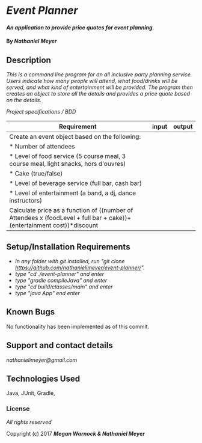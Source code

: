 # _Event Planner_

#### _An application to provide price quotes for event planning._

#### By _**Nathaniel Meyer**_

## Description

_This is a command line program for an all inclusive party planning service. Users indicate how many people will attend, what food/drinks will be served, and what kind of entertainment will be provided. The program then creates an object to store all the details and provides a price quote based on the details._

_Project specifications / BDD_

|Requirement|input|output|
|-----------|:---:|:----:|
|Create an event object based on the following:|||
| * Number of attendees|||
| * Level of food service (5 course meal, 3 course meal, light snacks, hors d'ouvres) |||
| * Cake (true/false) |||
| * Level of beverage service (full bar, cash bar)|||
| * Level of entertainment (a band, a dj, dance instructors)|||
|Calculate price as a function of ((number of Attendees x (foodLevel + full bar + cake))+(entertainment cost))*discount |||

## Setup/Installation Requirements

* _In any folder with git installed, run "git clone https://github.com/nathanielimeyer/event-planner/"._
* _type "cd ./event-planner" and enter_
* _type "gradle compileJava" and enter_
* _type "cd build/classes/main" and enter_
* _type "java App" end enter_

## Known Bugs

No functionality has been implemented as of this commit.

## Support and contact details

_nathanielimeyer@gmail.com_

## Technologies Used

Java, JUnit, Gradle,

### License

*All rights reserved*

Copyright (c) 2017 **_Megan Warnock & Nathaniel Meyer_**

